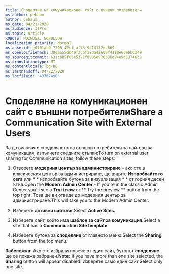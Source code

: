 ```yaml
---
title: Споделяне на комуникационен сайт с външни потребители
ms.author: pebaum
author: pebaum
ms.date: 04/21/2020
ms.audience: ITPro
ms.topic: article
ROBOTS: NOINDEX, NOFOLLOW
localization_priority: Normal
ms.assetid: e0701ab9-7798-42cf-af73-9e14132dc669
ms.openlocfilehash: 38eaa55db49f3c6f38da42605f4180e60ebb6349
ms.sourcegitcommit: 631cbb5f03e5371f0995e976536d24e9d13746c3
ms.translationtype: MT
ms.contentlocale: bg-BG
ms.lasthandoff: 04/22/2020
ms.locfileid: "43767490"
---
```

# <a name="share-a-communication-site-with-external-users"></a><span data-ttu-id="c56db-102">Споделяне на комуникационен сайт с външни потребители</span><span class="sxs-lookup"><span data-stu-id="c56db-102">Share a Communication Site with External Users</span></span>

<span data-ttu-id="c56db-103">За да включите споделянето на външни потребители за сайтове за комуникация, изпълнете следните стъпки:</span><span class="sxs-lookup"><span data-stu-id="c56db-103">To turn on external user sharing for Communication sites, follow these steps:</span></span> 
  
1. <span data-ttu-id="c56db-104">Отворете **модерния център за администриране** – ако сте в класическия център за администриране, ще видите **Изпробвайте го сега** или \* \* изпробвайте бутона за визуализация \* \* от горния десен ъгъл.</span><span class="sxs-lookup"><span data-stu-id="c56db-104">Open the **Modern Admin Center** - If you're in the classic Admin Center you'll see a **Try it now** or \*\* Try the preview \*\* button from the top right.</span></span> <span data-ttu-id="c56db-105">Това ще ви отведе до модерния център за администриране.</span><span class="sxs-lookup"><span data-stu-id="c56db-105">This will take you to the Modern Admin Center.</span></span> 
  
2. <span data-ttu-id="c56db-106">Изберете **активни сайтове.**</span><span class="sxs-lookup"><span data-stu-id="c56db-106">Select **Active Sites.**</span></span>
  
3. <span data-ttu-id="c56db-107">Изберете сайт, който има **шаблон за сайт за комуникация**.</span><span class="sxs-lookup"><span data-stu-id="c56db-107">Select a site that has a **Communication Site template**.</span></span> 
  
4. <span data-ttu-id="c56db-108">Изберете бутона за **споделяне** от главното меню.</span><span class="sxs-lookup"><span data-stu-id="c56db-108">Select the **Sharing** button from the top menu.</span></span> 
  
 <span data-ttu-id="c56db-109">**Забележка:** Ако сте избрали повече от един сайт, бутонът **споделяне** ще се покаже забранен.</span><span class="sxs-lookup"><span data-stu-id="c56db-109">**Note:** If you have more than one site selected, the **Sharing** button will appear disabled.</span></span> <span data-ttu-id="c56db-110">Изберете само един сайт.</span><span class="sxs-lookup"><span data-stu-id="c56db-110">Select only one site.</span></span> 
  

